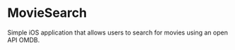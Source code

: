 # MovieSearch
Simple iOS application that allows users to search for movies using an open API OMDB.
